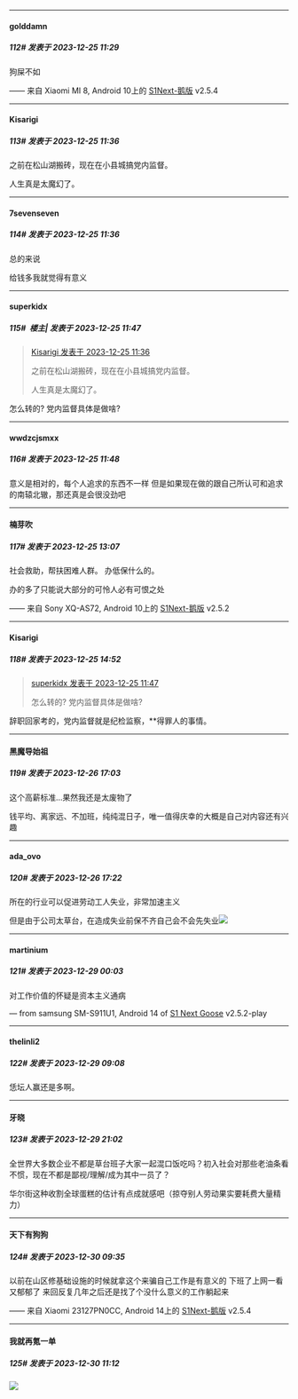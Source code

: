 
*****

####  golddamn  
##### 112#       发表于 2023-12-25 11:29

狗屎不如

—— 来自 Xiaomi MI 8, Android 10上的 [S1Next-鹅版](https://github.com/ykrank/S1-Next/releases) v2.5.4


*****

####  Kisarigi  
##### 113#       发表于 2023-12-25 11:36

之前在松山湖搬砖，现在在小县城搞党内监督。

人生真是太魔幻了。

*****

####  7sevenseven  
##### 114#       发表于 2023-12-25 11:36

总的来说

给钱多我就觉得有意义


*****

####  superkidx  
##### 115#         楼主| 发表于 2023-12-25 11:47

<blockquote><a href="httphttps://bbs.saraba1st.com/2b/forum.php?mod=redirect&amp;goto=findpost&amp;pid=63432930&amp;ptid=2163069" target="_blank">Kisarigi 发表于 2023-12-25 11:36</a>

之前在松山湖搬砖，现在在小县城搞党内监督。

人生真是太魔幻了。</blockquote>
怎么转的? 党内监督具体是做啥? 

*****

####  wwdzcjsmxx  
##### 116#       发表于 2023-12-25 11:48

意义是相对的，每个人追求的东西不一样
但是如果现在做的跟自己所认可和追求的南辕北辙，那还真是会很没劲吧


*****

####  楠芽吹  
##### 117#       发表于 2023-12-25 13:07

社会救助，帮扶困难人群。
办低保什么的。

办的多了只能说大部分的可怜人必有可恨之处

—— 来自 Sony XQ-AS72, Android 10上的 [S1Next-鹅版](https://github.com/ykrank/S1-Next/releases) v2.5.2


*****

####  Kisarigi  
##### 118#       发表于 2023-12-25 14:52

<blockquote><a href="httphttps://bbs.saraba1st.com/2b/forum.php?mod=redirect&amp;goto=findpost&amp;pid=63433052&amp;ptid=2163069" target="_blank">superkidx 发表于 2023-12-25 11:47</a>

怎么转的? 党内监督具体是做啥?</blockquote>
辞职回家考的，党内监督就是纪检监察，**得罪人的事情。


*****

####  黑魔导始祖  
##### 119#       发表于 2023-12-26 17:03

这个高薪标准...果然我还是太废物了

钱平均、离家远、不加班，纯纯混日子，唯一值得庆幸的大概是自己对内容还有兴趣


*****

####  ada_ovo  
##### 120#       发表于 2023-12-26 17:22

所在的行业可以促进劳动工人失业，非常加速主义

但是由于公司太草台，在造成失业前保不齐自己会不会先失业<img src="https://static.saraba1st.com/image/smiley/face2017/009.gif" referrerpolicy="no-referrer">


*****

####  martinium  
##### 121#       发表于 2023-12-29 00:03

对工作价值的怀疑是资本主义通病

— from samsung SM-S911U1, Android 14 of [S1 Next Goose](https://pan.baidu.com/s/1mi43uRm) v2.5.2-play


*****

####  thelinli2  
##### 122#       发表于 2023-12-29 09:08

恁坛人赢还是多啊。


*****

####  牙晓  
##### 123#       发表于 2023-12-29 21:02

全世界大多数企业不都是草台班子大家一起混口饭吃吗？初入社会对那些老油条看不惯，现在不都是鄙视/理解/成为其中一员了？

华尔街这种收割全球蛋糕的估计有点成就感吧（掠夺别人劳动果实要耗费大量精力）


*****

####  天下有狗狗  
##### 124#       发表于 2023-12-30 09:35

以前在山区修基础设施的时候就拿这个来骗自己工作是有意义的
下班了上网一看又郁郁了
来回反复几年之后还是找了个没什么意义的工作躺起来

—— 来自 Xiaomi 23127PN0CC, Android 14上的 [S1Next-鹅版](https://github.com/ykrank/S1-Next/releases) v2.5.4


*****

####  我就再氪一单  
##### 125#       发表于 2023-12-30 11:12

<img src="https://static.saraba1st.com/image/smiley/face2017/049.png" referrerpolicy="no-referrer">

